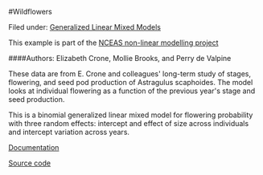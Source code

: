 #Wildflowers

Filed under: [Generalized Linear Mixed Models][6]

This example is part of the [NCEAS non-linear modelling project][1]

####Authors: Elizabeth Crone, Mollie Brooks, and Perry de Valpine

These data are from E. Crone and colleagues' long-term study of stages, flowering, and seed pod production of Astragulus scaphoides. The model looks at individual flowering as a function of the previous year's stage and seed production.

 

This is a binomial generalized linear mixed model for flowering probability with three random effects: intercept and effect of size across individuals and intercept variation across years.

[Documentation][2]

[Source code][3]

[1]: https://groups.nceas.ucsb.edu/non-linear-modeling/projects
[2]: https://groups.nceas.ucsb.edu/non-linear-modeling/projects/wildflower/WRITEUP/wildflower.pdf
[3]: https://groups.nceas.ucsb.edu/non-linear-modeling/projects/wildflower
[6]: ./../
